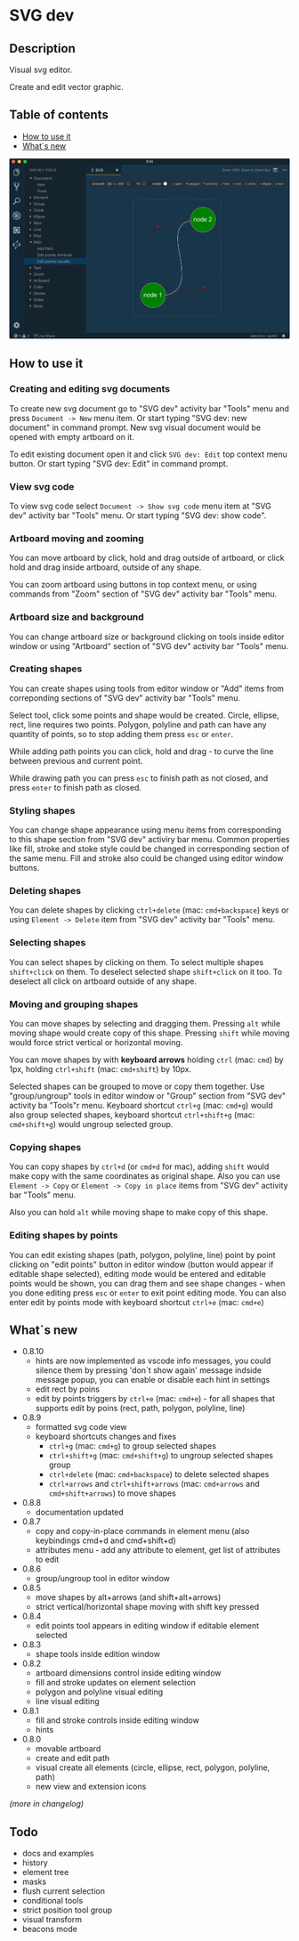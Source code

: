 # SVG dev

## Description

Visual svg editor.

Create and edit vector graphic.

## Table of contents
 - [How to use it](#how-to-use-it)
 - [What`s new](#whats-new)

![SVG dev](https://raw.githubusercontent.com/alexklyuev/svg-dev/master/docs/images/screenshot1.png)

## How to use it

### Creating and editing svg documents

To create new svg document go to "SVG dev" activity bar "Tools" menu and press `Document -> New` menu item. Or start typing "SVG dev: new document" in command prompt. New svg visual document would be opened with empty artboard on it.

To edit existing document open it and click `SVG dev: Edit` top context menu button. Or start typing "SVG dev: Edit" in command prompt.


### View svg code

To view svg code select `Document -> Show svg code` menu item at "SVG dev" activity bar "Tools" menu. Or start typing "SVG dev: show code".

### Artboard moving and zooming

You can move artboard by click, hold and drag outside of artboard, or click hold and drag inside artboard, outside of any shape.

You can zoom artboard using buttons in top context menu, or using commands from "Zoom" section of "SVG dev" activity bar "Tools" menu.

### Artboard size and background

You can change artboard size or background clicking on tools inside editor window or using "Artboard" section of "SVG dev" activity bar "Tools" menu.

### Creating shapes

You can create shapes using tools from editor window or "Add" items from correponding sections of "SVG dev" activity bar "Tools" menu.

Select tool, click some points and shape would be created. Circle, ellipse, rect, line requires two points. Polygon, polyline and path can have any quantity of points, so to stop adding them press `esc` or `enter`.

While adding path points you can click, hold and drag - to curve the line between previous and current point.

While drawing path you can press `esc` to finish path as not closed, and press `enter` to finish path as closed.

### Styling shapes

You can change shape appearance using menu items from corresponding to this shape section from "SVG dev" activiry bar menu. Common properties like fill, stroke and stoke style could be changed in corresponding section of the same menu. Fill and stroke also could be changed using editor window buttons.

### Deleting shapes

You can delete shapes by clicking `ctrl+delete` (mac: `cmd+backspace`) keys or using `Element -> Delete` item from "SVG dev" activity bar "Tools" menu.

### Selecting shapes

You can select shapes by clicking on them. To select multiple shapes `shift+click` on them. To deselect selected shape `shift+click` on it too. To deselect all click on artboard outside of any shape.

### Moving and grouping shapes

You can move shapes by selecting and dragging them.
Pressing `alt` while moving shape would create copy of this shape.
Pressing `shift` while moving would force strict vertical or horizontal moving.

You can move shapes by with __keyboard arrows__ holding `ctrl` (mac: `cmd`) by 1px, holding `ctrl+shift` (mac: `cmd+shift`) by 10px.

Selected shapes can be grouped to move or copy them together. Use "group/ungroup" tools in editor window or "Group" section from "SVG dev" activity ba "Tools"r menu. Keyboard shortcut `ctrl+g` (mac: `cmd+g`) would also group selected shapes, keyboard shortcut `ctrl+shift+g` (mac: `cmd+shift+g`) would ungroup selected group.

### Copying shapes

You can copy shapes by `ctrl+d` (or `cmd+d` for mac), adding `shift` would make copy with the same coordinates as original shape. Also you can use `Element -> Copy` or `Element -> Copy in place` items from "SVG dev" activity bar "Tools" menu.

Also you can hold `alt` while moving shape to make copy of this shape.

### Editing shapes by points

You can edit existing shapes (path, polygon, polyline, line) point by point clicking on "edit points" button in editor window (button would appear if editable shape selected), editing mode would be entered and editable points would be shown, you can drag them and see shape changes - when you done editing press `esc` or `enter` to exit point editing mode.
You can also enter edit by points mode with keyboard shortcut `ctrl+e` (mac: `cmd+e`)

## What`s new
 - 0.8.10
   - hints are now implemented as vscode info messages, you could silence them by pressing 'don`t show again' message indside message popup, you can enable or disable each hint in settings
   - edit rect by poins
   - edit by points triggers by `ctrl+e` (mac: `cmd+e`) - for all shapes that supports edit by poins (rect, path, polygon, polyline, line)
 - 0.8.9
   - formatted svg code view
   - keyboard shortcuts changes and fixes
     - `ctrl+g` (mac: `cmd+g`) to group selected shapes
     - `ctrl+shift+g` (mac: `cmd+shift+g`) to ungroup selected shapes group
     - `ctrl+delete` (mac: `cmd+backspace`) to delete selected shapes
     - `ctrl+arrows` and `ctrl+shift+arrows` (mac: `cmd+arrows` and `cmd+shift+arrows`) to move shapes
 - 0.8.8
   - documentation updated
 - 0.8.7
   - copy and copy-in-place commands in element menu (also keybindings cmd+d and cmd+shift+d)
   - attributes menu - add any attribute to element, get list of attributes to edit
 - 0.8.6
   - group/ungroup tool in editor window
 - 0.8.5
   - move shapes by alt+arrows (and shift+alt+arrows)
   - strict vertical/horizontal shape moving with shift key pressed
 - 0.8.4
   - edit points tool appears in editing window if editable element selected
 - 0.8.3
   - shape tools inside edition window
 - 0.8.2
   - artboard dimensions control inside editing window
   - fill and stroke updates on element selection
   - polygon and polyline visual editing
   - line visual editing
 - 0.8.1
   - fill and stroke controls inside editing window
   - hints
 - 0.8.0
   - movable artboard
   - create and edit path
   - visual create all elements (circle, ellipse, rect, polygon, polyline, path)
   - new view and extension icons

_(more in changelog)_


## Todo
- docs and examples
- history
- element tree
- masks
- flush current selection
- conditional tools
- strict position tool group
- visual transform
- beacons mode
